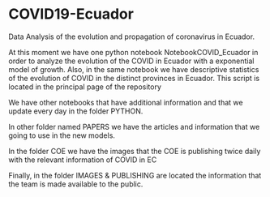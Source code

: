 # COVID19-Ecuador
Data Analysis of the evolution and propagation of coronavirus in Ecuador. 

At this moment we have one python notebook NotebookCOVID_Ecuador in order to analyze the evolution of the COVID in Ecuador with a exponential model of growth. 
Also, in the same notebook we have descriptive statistics of the evolution of COVID in the distinct provinces in Ecuador.
This script is located in the principal page of the repository

We have other notebooks that have additional information and that we update every day in the folder PYTHON.

In other folder named PAPERS we have the articles and information that we going to use in the new models. 

In the folder COE we have the images that the COE is publishing twice daily with the relevant information of COVID in EC

Finally, in the folder IMAGES & PUBLISHING are located the information that the team is made available to the public.
